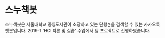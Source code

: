 # 스누책봇
스누책봇은 서울대학교 중앙도서관이 소장하고 있는 단행본을 검색할 수 있는 카카오톡 챗봇입니다.
2019-1 'HCI 이론 및 실습' 수업에서 팀 프로젝트로 진행하였습니다.